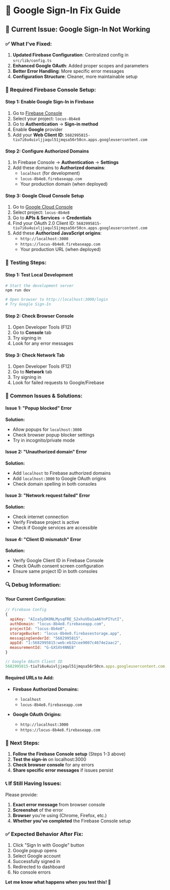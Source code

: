 # 🔧 Google Sign-In Fix Guide

## 🚨 **Current Issue: Google Sign-In Not Working**

### ✅ **What I've Fixed:**

1. **Updated Firebase Configuration**: Centralized config in `src/lib/config.ts`
2. **Enhanced Google OAuth**: Added proper scopes and parameters
3. **Better Error Handling**: More specific error messages
4. **Configuration Structure**: Cleaner, more maintainable setup

### 🔧 **Required Firebase Console Setup:**

#### **Step 1: Enable Google Sign-In in Firebase**
1. Go to [Firebase Console](https://console.firebase.google.com/)
2. Select your project: `locus-8b4e8`
3. Go to **Authentication** → **Sign-in method**
4. Enable **Google** provider
5. Add your **Web Client ID**: `5682995815-tiu7i6u4uivljjaqul51jmqsa56r50cn.apps.googleusercontent.com`

#### **Step 2: Configure Authorized Domains**
1. In Firebase Console → **Authentication** → **Settings**
2. Add these domains to **Authorized domains**:
   - `localhost` (for development)
   - `locus-8b4e8.firebaseapp.com`
   - Your production domain (when deployed)

#### **Step 3: Google Cloud Console Setup**
1. Go to [Google Cloud Console](https://console.cloud.google.com/)
2. Select project: `locus-8b4e8`
3. Go to **APIs & Services** → **Credentials**
4. Find your OAuth 2.0 Client ID: `5682995815-tiu7i6u4uivljjaqul51jmqsa56r50cn.apps.googleusercontent.com`
5. Add these **Authorized JavaScript origins**:
   - `http://localhost:3000`
   - `https://locus-8b4e8.firebaseapp.com`
   - Your production URL (when deployed)

### 🧪 **Testing Steps:**

#### **Step 1: Test Local Development**
```bash
# Start the development server
npm run dev

# Open browser to http://localhost:3000/login
# Try Google Sign-In
```

#### **Step 2: Check Browser Console**
1. Open Developer Tools (F12)
2. Go to **Console** tab
3. Try signing in
4. Look for any error messages

#### **Step 3: Check Network Tab**
1. Open Developer Tools (F12)
2. Go to **Network** tab
3. Try signing in
4. Look for failed requests to Google/Firebase

### 🐛 **Common Issues & Solutions:**

#### **Issue 1: "Popup blocked" Error**
**Solution:**
- Allow popups for `localhost:3000`
- Check browser popup blocker settings
- Try in incognito/private mode

#### **Issue 2: "Unauthorized domain" Error**
**Solution:**
- Add `localhost` to Firebase authorized domains
- Add `localhost:3000` to Google OAuth origins
- Check domain spelling in both consoles

#### **Issue 3: "Network request failed" Error**
**Solution:**
- Check internet connection
- Verify Firebase project is active
- Check if Google services are accessible

#### **Issue 4: "Client ID mismatch" Error**
**Solution:**
- Verify Google Client ID in Firebase Console
- Check OAuth consent screen configuration
- Ensure same project ID in both consoles

### 🔍 **Debug Information:**

#### **Your Current Configuration:**
```javascript
// Firebase Config
{
  apiKey: "AIzaSyDK0NLMysqFRE_S2xhuVDa1aA6YnPIYutI",
  authDomain: "locus-8b4e8.firebaseapp.com",
  projectId: "locus-8b4e8",
  storageBucket: "locus-8b4e8.firebasestorage.app",
  messagingSenderId: "5682995815",
  appId: "1:5682995815:web:eb32cee9007c4674e2aac2",
  measurementId: "G-GXSXV4NNE8"
}

// Google OAuth Client ID
5682995815-tiu7i6u4uivljjaqul51jmqsa56r50cn.apps.googleusercontent.com
```

#### **Required URLs to Add:**
- **Firebase Authorized Domains:**
  - `localhost`
  - `locus-8b4e8.firebaseapp.com`

- **Google OAuth Origins:**
  - `http://localhost:3000`
  - `https://locus-8b4e8.firebaseapp.com`

### 🚀 **Next Steps:**

1. **Follow the Firebase Console setup** (Steps 1-3 above)
2. **Test the sign-in** on localhost:3000
3. **Check browser console** for any errors
4. **Share specific error messages** if issues persist

### 📞 **If Still Having Issues:**

Please provide:
1. **Exact error message** from browser console
2. **Screenshot** of the error
3. **Browser** you're using (Chrome, Firefox, etc.)
4. **Whether you've completed** the Firebase Console setup

### ✅ **Expected Behavior After Fix:**

1. Click "Sign In with Google" button
2. Google popup opens
3. Select Google account
4. Successfully signed in
5. Redirected to dashboard
6. No console errors

**Let me know what happens when you test this! 🚀**

